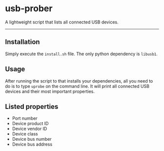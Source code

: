 # usb-prober

A lightweight script that lists all connected USB devices.

---

## Installation
Simply execute the `install.sh` file. The only python dependency is `libusb1`.

## Usage
After running the script to that installs your dependencies, all you need to do is to type `uprobe` on the command line. It will print all connected USB devices and their most important properties.

## Listed properties
* Port number
* Device product ID
* Device vendor ID
* Device class
* Device bus number
* Device bus address
